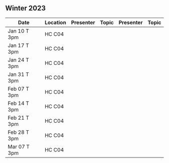 ## Winter 2023

| Date             | Location    | Presenter   | Topic        | Presenter  | Topic          |
|------------------|-------------|-------------|--------------|------------|----------------|
| Jan 10 T 3pm     | HC C04      |             |              |            |                |
| Jan 17 T 3pm     | HC C04      |             |              |            |                |
| Jan 24 T 3pm     | HC C04      |             |              |            |                |
| Jan 31 T 3pm     | HC C04      |             |              |            |                |
| Feb 07 T 3pm     | HC C04      |             |              |            |                |
| Feb 14 T 3pm     | HC C04      |             |              |            |                |
| Feb 21 T 3pm     | HC C04      |             |              |            |                |
| Feb 28 T 3pm     | HC C04      |             |              |            |                |
| Mar 07 T 3pm     | HC C04      |             |              |            |                |


